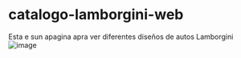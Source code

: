 # catalogo-lamborgini-web
Esta e sun apagina apra ver diferentes diseños de autos Lamborgini
![image](https://github.com/nieldro/catalogo-lamborgini-web/assets/129008468/5f0e3a7d-1575-4e3e-a6aa-b61c8291cc92)
